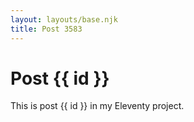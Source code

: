 ```yaml
---
layout: layouts/base.njk
title: Post 3583
---
```


# Post {{ id }}

This is post {{ id }} in my Eleventy project.
